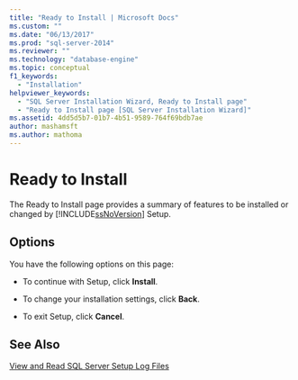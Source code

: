```yaml
---
title: "Ready to Install | Microsoft Docs"
ms.custom: ""
ms.date: "06/13/2017"
ms.prod: "sql-server-2014"
ms.reviewer: ""
ms.technology: "database-engine"
ms.topic: conceptual
f1_keywords: 
  - "Installation"
helpviewer_keywords: 
  - "SQL Server Installation Wizard, Ready to Install page"
  - "Ready to Install page [SQL Server Installation Wizard]"
ms.assetid: 4dd5d5b7-01b7-4b51-9589-764f69bdb7ae
author: mashamsft
ms.author: mathoma
---
```

# Ready to Install
  The Ready to Install page provides a summary of features to be installed or changed by [!INCLUDE[ssNoVersion](../../includes/ssnoversion-md.md)] Setup.  
  
## Options  
 You have the following options on this page:  
  
-   To continue with Setup, click **Install**.  
  
-   To change your installation settings, click **Back**.  
  
-   To exit Setup, click **Cancel**.  
  
## See Also  
 [View and Read SQL Server Setup Log Files](../../database-engine/install-windows/view-and-read-sql-server-setup-log-files.md)  
  
  
